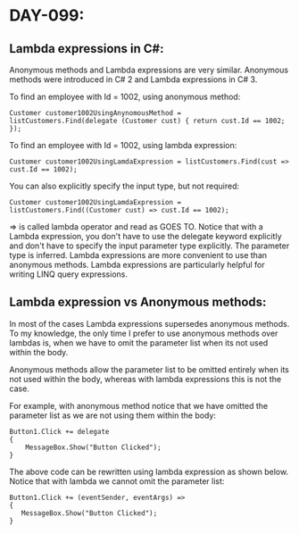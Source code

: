 # DAY-099:

## Lambda expressions in C#:

Anonymous methods and Lambda expressions are very similar. Anonymous methods were introduced in C# 2 and Lambda expressions in C# 3.

To find an employee with Id = 1002, using anonymous method:

`Customer customer1002UsingAnynomousMethod = listCustomers.Find(delegate (Customer cust) { return cust.Id == 1002; });`

To find an employee with Id = 1002, using lambda expression:

`Customer customer1002UsingLamdaExpression = listCustomers.Find(cust => cust.Id == 1002);`

You can also explicitly specify the input type, but not required:

`Customer customer1002UsingLamdaExpression = listCustomers.Find((Customer cust) => cust.Id == 1002);`

=> is called lambda operator and read as GOES TO. Notice that with a Lambda expression, you don't have to use the delegate keyword explicitly and don't have to specify the input parameter type explicitly. The parameter type is inferred. Lambda expressions are more convenient to use than anonymous methods. Lambda expressions are particularly helpful for writing LINQ query expressions.

## Lambda expression vs Anonymous methods:

In most of the cases Lambda expressions supersedes anonymous methods. To my knowledge, the only time I prefer to use anonymous methods over lambdas is, when we have to omit the parameter list when its not used within the body.

Anonymous methods allow the parameter list to be omitted entirely when its not used within the body, whereas with lambda expressions this is not the case.

For example, with anonymous method notice that we have omitted the parameter list as we are not using them within the body:

```
Button1.Click += delegate
{
    MessageBox.Show("Button Clicked");
}
```

The above code can be rewritten using lambda expression as shown below. Notice that with lambda we cannot omit the parameter list:

```
Button1.Click += (eventSender, eventArgs) =>
{
   MessageBox.Show("Button Clicked"); 
}
```